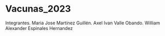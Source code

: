 # Vacunas_2023
Integrantes. Maria Jose Martinez Guillén. Axel Ivan Valle Obando. William Alexander Espinales Hernandez
